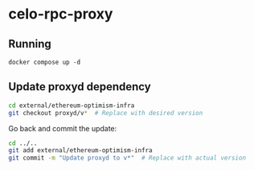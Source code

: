 # celo-rpc-proxy


## Running

```
docker compose up -d
```


## Update proxyd dependency

```bash
cd external/ethereum-optimism-infra
git checkout proxyd/v*  # Replace with desired version
```

Go back and commit the update:

```bash
cd ../..
git add external/ethereum-optimism-infra
git commit -m "Update proxyd to v*"  # Replace with actual version
```